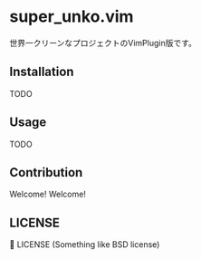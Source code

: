 super_unko.vim
==============

世界一クリーンなプロジェクトのVimPlugin版です。

Installation
------------

TODO

Usage
-----

TODO

Contribution
------------

Welcome! Welcome!

LICENSE
-------

💩 LICENSE
 (Something like BSD license)

